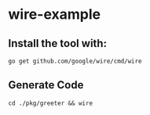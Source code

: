 # wire-example

## Install the tool with:

```shell script
go get github.com/google/wire/cmd/wire
```

## Generate Code

```shell script
cd ./pkg/greeter && wire
```